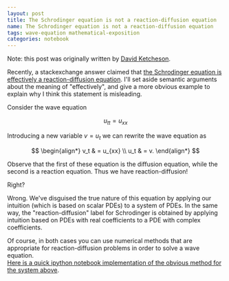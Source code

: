 ```yaml
---
layout: post
title: The Schrodinger equation is not a reaction-diffusion equation
name: The Schrodinger equation is not a reaction-diffusion equation
tags: wave-equation mathematical-exposition
categories: notebook
---
```

Note: this post was originally written by [David Ketcheson](http://www.davidketcheson.info/2014/02/22/schrodinger-is-not-diffusion.html).

Recently, a stackexchange answer claimed that [the Schrodinger equation is effectively a reaction-diffusion equation](http://scicomp.stackexchange.com/a/10878/123).  I'll set aside semantic arguments about the meaning of "effectively", and give a more obvious example to explain why I think this statement is misleading.

Consider the wave equation

$$u_{tt} = u_{xx}$$

Introducing a new variable $v=u_t$ we can rewrite the wave equation as

$$
\begin{align*}
v_t & = u_{xx} \\
u_t & = v.
\end{align*}
$$

Observe that the first of these equation is the diffusion equation, while the second is a reaction equation.  Thus we have reaction-diffusion!  

Right?

Wrong.  We've disguised the true nature of this equation by applying our intuition (which is based on scalar PDEs) to a system of PDEs.  In the same way, the "reaction-diffusion" label for Schrodinger is obtained by applying intuition based on PDEs with real coefficients to a PDE with complex coefficients.

Of course, in both cases you can use numerical methods that are appropriate for
reaction-diffusion problems in order to solve a wave equation.  
[Here is a quick ipython notebook implementation of the obvious method for the system above](http://nbviewer.ipython.org/github/ketch/exposition/blob/master/Wave%20equation%20as%20reaction-diffusion.ipynb).
